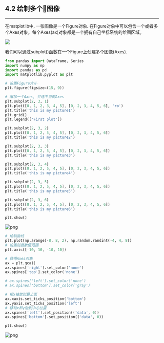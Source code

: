 ## 4.2 绘制多个图像
---

在matplotlib中, 一张图像是一个Figure对象. 在Figure对象中可以包含一个或者多个Axes对象。每个Axes(ax)对象都是一个拥有自己坐标系统的绘图区域。

![](images/14.png)

我们可以通过subplot()函数在一个Figure上创建多个图像(Axes).


```python
from pandas import DataFrame, Series
import numpy as np
import pandas as pd
import matplotlib.pyplot as plt

# 设置Figure大小
plt.figure(figsize=(15, 9))

# 增加一个Axes, 并选中当前Axes
plt.subplot(2, 3, 1)
plt.plot([0, 1, 2, 3, 4, 5], [0, 2, 3, 4, 5, 6], 'ro')
plt.title('this is my picture1')
plt.grid()
plt.legend(['First plot'])

plt.subplot(2, 3, 2)
plt.plot([0, 1, 2, 5, 4, 5], [0, 2, 3, 4, 5, 6])
plt.title('this is my picture2')

plt.subplot(2, 3, 3)
plt.plot([0, 1, 2, 5, 4, 5], [0, 2, 3, 4, 5, 6])
plt.title('this is my picture3')

plt.subplot(2, 3, 4)
plt.plot([0, 1, 2, 5, 4, 5], [0, 2, 3, 4, 5, 6])
plt.title('this is my picture4')

plt.subplot(2, 3, 5)
plt.plot([0, 1, 2, 5, 4, 5], [0, 2, 3, 4, 5, 6])
plt.title('this is my picture5')

plt.subplot(2, 3, 6)
plt.plot([0, 1, 2, 5, 4, 5], [0, 2, 3, 4, 5, 6])
plt.title('this is my picture6')

plt.show()
```


![png](images/15.png)

```python
# 绘制曲线
plt.plot(np.arange(-8, 8, 2), np.random.randint(-4, 4, 8))
# 设置刻度数值范围
plt.axis([-10, 10, -10, 10])

# 获得Axes对象
ax = plt.gca()
ax.spines['right'].set_color('none')
ax.spines['top'].set_color('none')

# ax.spines['left'].set_color('none')
# ax.spines['bottom'].set_color('gray')

# 把x轴放到最上面
ax.xaxis.set_ticks_position('bottom')
ax.yaxis.set_ticks_position('left')
# 移动x和y轴到中心位置
ax.spines['left'].set_position(('data', 0))
ax.spines['bottom'].set_position(('data', 0))

plt.show()
```


![png](images/16.png)

